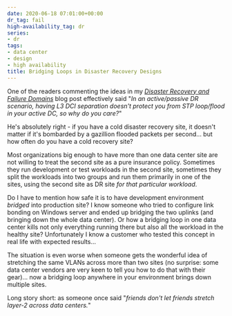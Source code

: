 ```yaml
---
date: 2020-06-18 07:01:00+00:00
dr_tag: fail
high-availability_tag: dr
series:
- dr
tags:
- data center
- design
- high availability
title: Bridging Loops in Disaster Recovery Designs
---
```

One of the readers commenting the ideas in my *[Disaster Recovery and Failure Domains](/2019/12/disaster-recover-and-failure-domains/)* blog post effectively said "*In an active/passive DR scenario, having L3 DCI separation doesn't protect you from STP loop/flood in your active DC, so why do you care?*"

He's absolutely right - if you have a cold disaster recovery site, it doesn't matter if it's bombarded by a gazillion flooded packets per second... but how often do you have a cold recovery site?
<!--more-->
Most organizations big enough to have more than one data center site are not willing to treat the second site as a pure insurance policy. Sometimes they run development or test workloads in the second site, sometimes they split the workloads into two groups and run them primarily in one of the sites, using the second site as DR site *for that particular workload*.

Do I have to mention how safe it is to have development environment *bridged* into production site? I know someone who tried to configure link bonding on Windows server and ended up bridging the two uplinks (and bringing down the whole data center). Or how a bridging loop in one data center kills not only everything running there but also all the workload in the healthy site? Unfortunately I know a customer who tested this concept in real life with expected results...

The situation is even worse when someone gets the wonderful idea of stretching the same VLANs across more than two sites (no surprise: some data center vendors are very keen to tell you how to do that with their gear)... now a bridging loop anywhere in your environment brings down multiple sites.

Long story short: as someone once said "*friends don't let friends stretch layer-2 across data centers.*"
